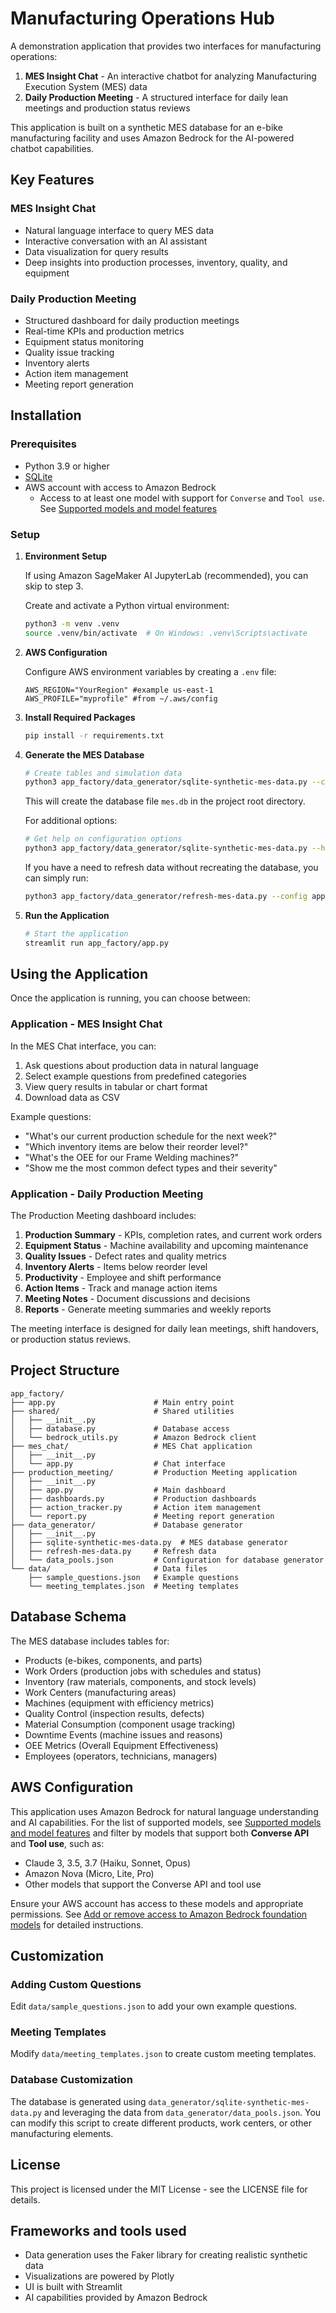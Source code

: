 # Manufacturing Operations Hub

A demonstration application that provides two interfaces for manufacturing operations:

1. **MES Insight Chat** - An interactive chatbot for analyzing Manufacturing Execution System (MES) data
2. **Daily Production Meeting** - A structured interface for daily lean meetings and production status reviews

This application is built on a synthetic MES database for an e-bike manufacturing facility and uses Amazon Bedrock for the AI-powered chatbot capabilities.

## Key Features

### MES Insight Chat

- Natural language interface to query MES data
- Interactive conversation with an AI assistant
- Data visualization for query results
- Deep insights into production processes, inventory, quality, and equipment

### Daily Production Meeting

- Structured dashboard for daily production meetings
- Real-time KPIs and production metrics
- Equipment status monitoring
- Quality issue tracking
- Inventory alerts
- Action item management
- Meeting report generation

## Installation

### Prerequisites

- Python 3.9 or higher
- [SQLite](https://www.sqlite.org/download.html)
- AWS account with access to Amazon Bedrock
  - Access to at least one model with support for `Converse` and `Tool use`. See [Supported models and model features](https://docs.aws.amazon.com/bedrock/latest/userguide/conversation-inference-supported-models-features.html)

### Setup

1. **Environment Setup**

   If using Amazon SageMaker AI JupyterLab (recommended), you can skip to step 3.

   Create and activate a Python virtual environment:

   ```bash
   python3 -m venv .venv
   source .venv/bin/activate  # On Windows: .venv\Scripts\activate
   ```

2. **AWS Configuration**

   Configure AWS environment variables by creating a `.env` file:

   ```text
   AWS_REGION="YourRegion" #example us-east-1
   AWS_PROFILE="myprofile" #from ~/.aws/config
   ```

3. **Install Required Packages**

   ```bash
   pip install -r requirements.txt
   ```

4. **Generate the MES Database**

   ```bash
   # Create tables and simulation data
   python3 app_factory/data_generator/sqlite-synthetic-mes-data.py --config app_factory/data_generator/data_pools.json --lookback 90 --lookahead 90
   ```

   This will create the database file `mes.db` in the project root directory.

   For additional options:

   ```bash
   # Get help on configuration options
   python3 app_factory/data_generator/sqlite-synthetic-mes-data.py --help
   ```

   If you have a need to refresh data without recreating the database, you can simply run:

   ```bash
   python3 app_factory/data_generator/refresh-mes-data.py --config app_factory/data_generator/data_pools.json --lookback 90 --lookahead 90
   ```

5. **Run the Application**

   ```bash
   # Start the application
   streamlit run app_factory/app.py
   ```

## Using the Application

Once the application is running, you can choose between:

### Application - MES Insight Chat

In the MES Chat interface, you can:

1. Ask questions about production data in natural language
2. Select example questions from predefined categories
3. View query results in tabular or chart format
4. Download data as CSV

Example questions:

- "What's our current production schedule for the next week?"
- "Which inventory items are below their reorder level?"
- "What's the OEE for our Frame Welding machines?"
- "Show me the most common defect types and their severity"

### Application - Daily Production Meeting

The Production Meeting dashboard includes:

1. **Production Summary** - KPIs, completion rates, and current work orders
2. **Equipment Status** - Machine availability and upcoming maintenance
3. **Quality Issues** - Defect rates and quality metrics
4. **Inventory Alerts** - Items below reorder level
5. **Productivity** - Employee and shift performance
6. **Action Items** - Track and manage action items
7. **Meeting Notes** - Document discussions and decisions
8. **Reports** - Generate meeting summaries and weekly reports

The meeting interface is designed for daily lean meetings, shift handovers, or production status reviews.

## Project Structure

```text
app_factory/
├── app.py                      # Main entry point
├── shared/                     # Shared utilities
│   ├── __init__.py
│   ├── database.py             # Database access
│   └── bedrock_utils.py        # Amazon Bedrock client
├── mes_chat/                   # MES Chat application
│   ├── __init__.py
│   └── app.py                  # Chat interface
├── production_meeting/         # Production Meeting application
│   ├── __init__.py
│   ├── app.py                  # Main dashboard
│   ├── dashboards.py           # Production dashboards
│   ├── action_tracker.py       # Action item management
│   └── report.py               # Meeting report generation
├── data_generator/             # Database generator
│   ├── __init__.py
│   ├── sqlite-synthetic-mes-data.py  # MES database generator
│   ├── refresh-mes-data.py     # Refresh data
│   └── data_pools.json         # Configuration for database generator
└── data/                       # Data files
    ├── sample_questions.json   # Example questions
    └── meeting_templates.json  # Meeting templates
```

## Database Schema

The MES database includes tables for:

- Products (e-bikes, components, and parts)
- Work Orders (production jobs with schedules and status)
- Inventory (raw materials, components, and stock levels)
- Work Centers (manufacturing areas)
- Machines (equipment with efficiency metrics)
- Quality Control (inspection results, defects)
- Material Consumption (component usage tracking)
- Downtime Events (machine issues and reasons)
- OEE Metrics (Overall Equipment Effectiveness)
- Employees (operators, technicians, managers)

## AWS Configuration

This application uses Amazon Bedrock for natural language understanding and AI capabilities. For the list of supported models, see [Supported models and model features](https://docs.aws.amazon.com/bedrock/latest/userguide/conversation-inference-supported-models-features.html) and filter by models that support both **Converse API** and **Tool use**, such as:

- Claude 3, 3.5, 3.7 (Haiku, Sonnet, Opus)
- Amazon Nova (Micro, Lite, Pro)
- Other models that support the Converse API and tool use

Ensure your AWS account has access to these models and appropriate permissions. See [Add or remove access to Amazon Bedrock foundation models](https://docs.aws.amazon.com/bedrock/latest/userguide/model-access-modify.html) for detailed instructions.

## Customization

### Adding Custom Questions

Edit `data/sample_questions.json` to add your own example questions.

### Meeting Templates

Modify `data/meeting_templates.json` to create custom meeting templates.

### Database Customization

The database is generated using `data_generator/sqlite-synthetic-mes-data.py` and leveraging the data from `data_generator/data_pools.json`. You can modify this script to create different products, work centers, or other manufacturing elements.

## License

This project is licensed under the MIT License - see the LICENSE file for details.

## Frameworks and tools used

- Data generation uses the Faker library for creating realistic synthetic data
- Visualizations are powered by Plotly
- UI is built with Streamlit
- AI capabilities provided by Amazon Bedrock
